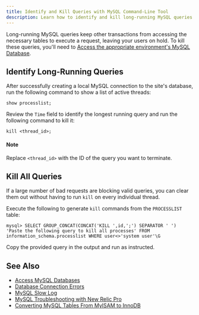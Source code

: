 ```yaml
---
title: Identify and Kill Queries with MySQL Command-Line Tool
description: Learn how to identify and kill long-running MySQL queries on your WordPress or Drupal site in a few commands.
---
```

Long-running MySQL queries keep other transactions from accessing the necessary tables to execute a request, leaving your users on hold. To kill these queries, you'll need to [Access the appropriate environment's MySQL Database](/docs/accessing-mysql-databases).

## Identify Long-Running Queries
After successfully creating a local MySQL connection to the site's database, run the following command to show a list of active threads:
```
show processlist;
```
Review the `Time` field to identify the longest running query and run the following command to kill it:
```
kill <thread_id>;
```
<div class="alert alert-info" role="alert">
<h4>Note</h4>
Replace <code>&lt;thread_id&gt;</code> with the ID of the query you want to terminate.
</div>

## Kill All Queries
If a large number of bad requests are blocking valid queries, you can clear them out without having to run `kill` on every individual thread.

Execute the following to generate `kill` commands from the `PROCESSLIST` table:
```
mysql> SELECT GROUP_CONCAT(CONCAT('KILL ',id,';') SEPARATOR ' ') 'Paste the following query to kill all processes' FROM information_schema.processlist WHERE user<>'system user'\G
```
Copy the provided query in the output and run as instructed.

## See Also
- [Access MySQL Databases](/docs/accessing-mysql-databases)
- [Database Connection Errors](/docs/database-connection-errors)
- [MySQL Slow Log](/docs/mysql-slow-log/)
- [MySQL Troubleshooting with New Relic Pro](/docs/mysql-troubleshooting-with-new-relic-pro/)
- [Converting MySQL Tables From MyISAM to InnoDB](/docs/myisam-to-innodb/)
